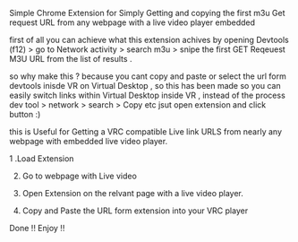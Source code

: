 Simple Chrome Extension for Simply Getting and copying the first m3u Get request URL from any webpage with a live video player embedded

first of all you can achieve what this extension achives by  opening Devtools (f12) > go to Network activity > search m3u > snipe the first GET Reqeuest M3U URL from the list of results . 

so why make this ? because you cant copy and paste or select the url form devtools inisde VR on Virtual Desktop , so this has been made so you can easily switch links within Virtual Desktop inside VR , instead of the process dev tool > network > search > Copy  etc jsut open extension and click button :)  

this is Useful for Getting a VRC compatible Live link URLS from nearly any webpage with embedded live video player.

1 .Load Extension

2. Go to webpage with Live video 

3. Open Extension on the relvant page with a live video player.

4. Copy and Paste the URL form extension into your VRC player

Done !! Enjoy !!
